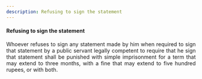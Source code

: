 ```yaml
---
description: Refusing to sign the statement
---
```


#### Refusing to sign the statement
<div style="text-align: justify">

Whoever refuses to sign any statement made by him when required to sign that statement by a public servant legally competent to require that he sign that statement shall be punished with simple imprisonment for a term that may extend to three months, with a fine that may extend to five hundred rupees, or with both.

</div>

